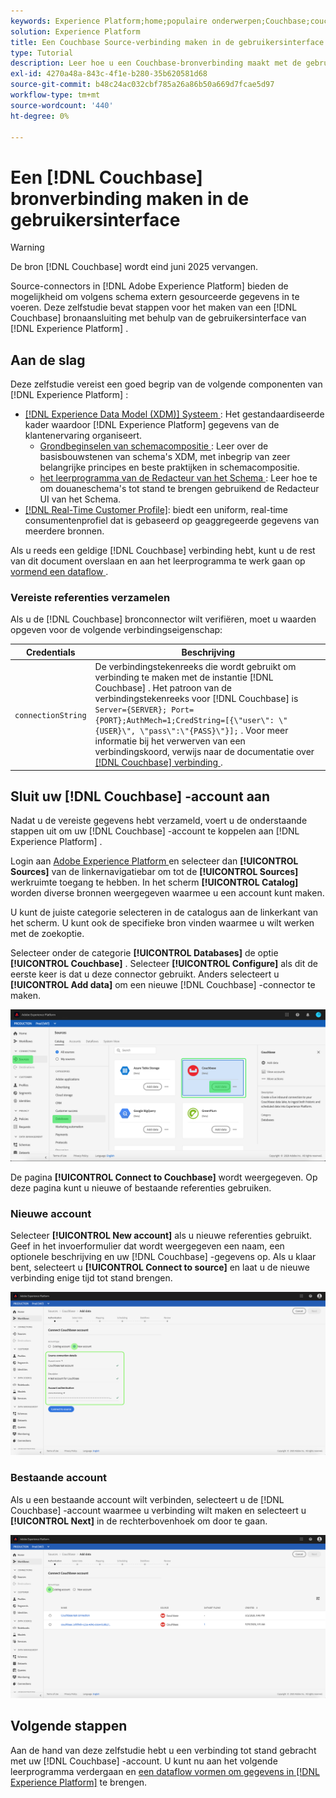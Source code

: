 ```yaml
---
keywords: Experience Platform;home;populaire onderwerpen;Couchbase;couchbase
solution: Experience Platform
title: Een Couchbase Source-verbinding maken in de gebruikersinterface
type: Tutorial
description: Leer hoe u een Couchbase-bronverbinding maakt met de gebruikersinterface van Adobe Experience Platform.
exl-id: 4270a48a-843c-4f1e-b280-35b620581d68
source-git-commit: b48c24ac032cbf785a26a86b50a669d7fcae5d97
workflow-type: tm+mt
source-wordcount: '440'
ht-degree: 0%

---
```


# Een [!DNL Couchbase] bronverbinding maken in de gebruikersinterface

>[!WARNING]
>
>De bron [!DNL Couchbase] wordt eind juni 2025 vervangen.

Source-connectors in [!DNL Adobe Experience Platform] bieden de mogelijkheid om volgens schema extern gesourceerde gegevens in te voeren. Deze zelfstudie bevat stappen voor het maken van een [!DNL Couchbase] bronaansluiting met behulp van de gebruikersinterface van [!DNL Experience Platform] .

## Aan de slag

Deze zelfstudie vereist een goed begrip van de volgende componenten van [!DNL Experience Platform] :

* [[!DNL Experience Data Model (XDM)]  Systeem ](../../../../../xdm/home.md): Het gestandaardiseerde kader waardoor [!DNL Experience Platform] gegevens van de klantenervaring organiseert.
   * [ Grondbeginselen van schemacompositie ](../../../../../xdm/schema/composition.md): Leer over de basisbouwstenen van schema&#39;s XDM, met inbegrip van zeer belangrijke principes en beste praktijken in schemacompositie.
   * [ het leerprogramma van de Redacteur van het Schema ](../../../../../xdm/tutorials/create-schema-ui.md): Leer hoe te om douaneschema&#39;s tot stand te brengen gebruikend de Redacteur UI van het Schema.
* [[!DNL Real-Time Customer Profile]](../../../../../profile/home.md): biedt een uniform, real-time consumentenprofiel dat is gebaseerd op geaggregeerde gegevens van meerdere bronnen.

Als u reeds een geldige [!DNL Couchbase] verbinding hebt, kunt u de rest van dit document overslaan en aan het leerprogramma te werk gaan op [ vormend een dataflow ](../../dataflow/databases.md).

### Vereiste referenties verzamelen

Als u de [!DNL Couchbase] bronconnector wilt verifiëren, moet u waarden opgeven voor de volgende verbindingseigenschap:

| Credentials | Beschrijving |
| ---------- | ----------- |
| `connectionString` | De verbindingstekenreeks die wordt gebruikt om verbinding te maken met de instantie [!DNL Couchbase] . Het patroon van de verbindingstekenreeks voor [!DNL Couchbase] is `Server={SERVER}; Port={PORT};AuthMech=1;CredString=[{\"user\": \"{USER}\", \"pass\":\"{PASS}\"}];` . Voor meer informatie bij het verwerven van een verbindingskoord, verwijs naar de documentatie over [[!DNL Couchbase]  verbinding ](https://docs.Couchbase.com/c-sdk/2.10/client-settings.html#configuring-overview). |

## Sluit uw [!DNL Couchbase] -account aan

Nadat u de vereiste gegevens hebt verzameld, voert u de onderstaande stappen uit om uw [!DNL Couchbase] -account te koppelen aan [!DNL Experience Platform] .

Login aan [ Adobe Experience Platform ](https://platform.adobe.com) en selecteer dan **[!UICONTROL Sources]** van de linkernavigatiebar om tot de **[!UICONTROL Sources]** werkruimte toegang te hebben. In het scherm **[!UICONTROL Catalog]** worden diverse bronnen weergegeven waarmee u een account kunt maken.

U kunt de juiste categorie selecteren in de catalogus aan de linkerkant van het scherm. U kunt ook de specifieke bron vinden waarmee u wilt werken met de zoekoptie.

Selecteer onder de categorie **[!UICONTROL Databases]** de optie **[!UICONTROL Couchbase]** . Selecteer **[!UICONTROL Configure]** als dit de eerste keer is dat u deze connector gebruikt. Anders selecteert u **[!UICONTROL Add data]** om een nieuwe [!DNL Couchbase] -connector te maken.

![ catalogus ](../../../../images/tutorials/create/couchbase/catalog.png)

De pagina **[!UICONTROL Connect to Couchbase]** wordt weergegeven. Op deze pagina kunt u nieuwe of bestaande referenties gebruiken.

### Nieuwe account

Selecteer **[!UICONTROL New account]** als u nieuwe referenties gebruikt. Geef in het invoerformulier dat wordt weergegeven een naam, een optionele beschrijving en uw [!DNL Couchbase] -gegevens op. Als u klaar bent, selecteert u **[!UICONTROL Connect to source]** en laat u de nieuwe verbinding enige tijd tot stand brengen.

![ verbind ](../../../../images/tutorials/create/couchbase/new.png)

### Bestaande account

Als u een bestaande account wilt verbinden, selecteert u de [!DNL Couchbase] -account waarmee u verbinding wilt maken en selecteert u **[!UICONTROL Next]** in de rechterbovenhoek om door te gaan.

![ bestaand ](../../../../images/tutorials/create/couchbase/existing.png)

## Volgende stappen

Aan de hand van deze zelfstudie hebt u een verbinding tot stand gebracht met uw [!DNL Couchbase] -account. U kunt nu aan het volgende leerprogramma verdergaan en [ een dataflow vormen om gegevens in  [!DNL Experience Platform]](../../dataflow/databases.md) te brengen.
